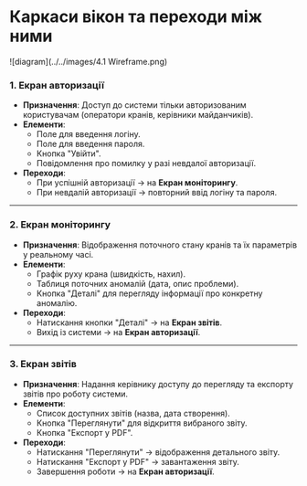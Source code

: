 # Каркаси вікон та переходи між ними

![diagram](../../images/4.1 Wireframe.png)

### 1. Екран авторизації
- **Призначення**: Доступ до системи тільки авторизованим користувачам (оператори кранів, керівники майданчиків).  
- **Елементи**:  
  - Поле для введення логіну.  
  - Поле для введення пароля.  
  - Кнопка "Увійти".  
  - Повідомлення про помилку у разі невдалої авторизації.  
- **Переходи**:  
  - При успішній авторизації → на **Екран моніторингу**.  
  - При невдалій авторизації → повторний ввід логіну та пароля.

---

### 2. Екран моніторингу
- **Призначення**: Відображення поточного стану кранів та їх параметрів у реальному часі.  
- **Елементи**:  
  - Графік руху крана (швидкість, нахил).  
  - Таблиця поточних аномалій (дата, опис проблеми).  
  - Кнопка "Деталі" для перегляду інформації про конкретну аномалію.  
- **Переходи**:  
  - Натискання кнопки "Деталі" → на **Екран звітів**.  
  - Вихід із системи → на **Екран авторизації**.  

---

### 3. Екран звітів
- **Призначення**: Надання керівнику доступу до перегляду та експорту звітів про роботу системи.  
- **Елементи**:  
  - Список доступних звітів (назва, дата створення).  
  - Кнопка "Переглянути" для відкриття вибраного звіту.  
  - Кнопка "Експорт у PDF".  
- **Переходи**:  
  - Натискання "Переглянути" → відображення детального звіту.  
  - Натискання "Експорт у PDF" → завантаження звіту.  
  - Завершення роботи → на **Екран авторизації**.  

